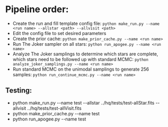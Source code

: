 # Pipeline order:

* Create the run and fill template config file: `python make_run.py --name
  <run name> --allstar <path> --allvisit <path>`
* Edit the config file to set desired parameters
* Create the prior cache: `python make_prior_cache.py --name <run name>`
* Run The Joker sampler on all stars: `python run_apogee.py --name <run name>`
* Analyze The Joker samplings to determine which stars are complete, which stars
  need to be followed up with standard MCMC:
  `python analyze_joker_samplings.py --name <run name>`
* Run standard MCMC on the unimodal samplings to generate 256 samples:
  `python run_continue_mcmc.py --name <run name>`




## Testing:

* python make_run.py --name test --allstar ../hq/tests/test-allStar.fits --allvisit ../hq/tests/test-allVisit.fits
* python make_prior_cache.py --name test
* python run_apogee.py --name test
